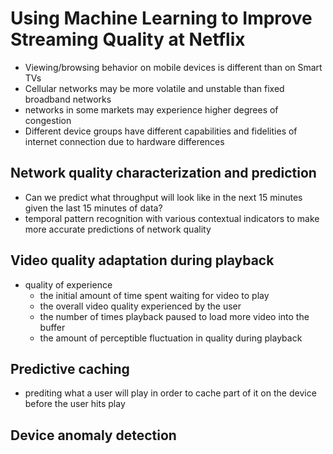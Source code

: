 # Using Machine Learning to Improve Streaming Quality at Netflix

- Viewing/browsing behavior on mobile devices is different than on Smart TVs
- Cellular networks may be more volatile and unstable than fixed broadband networks
- networks in some markets may experience higher degrees of congestion
- Different device groups have different capabilities and fidelities of internet connection due to hardware differences

## Network quality characterization and prediction

- Can we predict what throughput will look like in the next 15 minutes given the last 15 minutes of data?
- temporal pattern recognition with various contextual indicators to make more accurate predictions of network quality

## Video quality adaptation during playback

- quality of experience
  - the initial amount of time spent waiting for video to play
  - the overall video quality experienced by the user
  - the number of times playback paused to load more video into the buffer
  - the amount of perceptible fluctuation in quality during playback

## Predictive caching

- prediting what a user will play in order to cache part of it on the device before the user hits play

## Device anomaly detection
